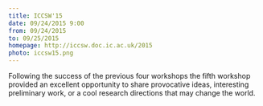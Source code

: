 ```yaml
---
title: ICCSW'15
date: 09/24/2015 9:00
from: 09/24/2015
to: 09/25/2015
homepage: http://iccsw.doc.ic.ac.uk/2015
photo: iccsw15.png
---
```

Following the success of the previous four workshops the fifth workshop
provided an excellent opportunity to share provocative ideas, interesting
preliminary work, or a cool research directions that may change the world.
